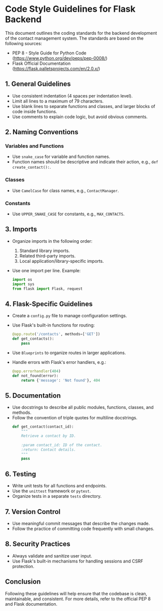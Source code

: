 # Code Style Guidelines for Flask Backend

This document outlines the coding standards for the backend development of the contact management system. The standards are based on the following sources:
- PEP 8 - Style Guide for Python Code (https://www.python.org/dev/peps/pep-0008/)
- Flask Official Documentation (https://flask.palletsprojects.com/en/2.0.x/)

## 1. General Guidelines

- Use consistent indentation (4 spaces per indentation level).
- Limit all lines to a maximum of 79 characters.
- Use blank lines to separate functions and classes, and larger blocks of code inside functions.
- Use comments to explain code logic, but avoid obvious comments.

## 2. Naming Conventions

### Variables and Functions
- Use `snake_case` for variable and function names.
- Function names should be descriptive and indicate their action, e.g., `def create_contact():`.

### Classes
- Use `CamelCase` for class names, e.g., `ContactManager`.

### Constants
- Use `UPPER_SNAKE_CASE` for constants, e.g., `MAX_CONTACTS`.

## 3. Imports

- Organize imports in the following order:
  1. Standard library imports.
  2. Related third-party imports.
  3. Local application/library-specific imports.
  
- Use one import per line. Example:
  ```python
  import os
  import sys
  from flask import Flask, request
  ```

## 4. Flask-Specific Guidelines

- Create a `config.py` file to manage configuration settings.
- Use Flask's built-in functions for routing:
  ```python
  @app.route('/contacts', methods=['GET'])
  def get_contacts():
      pass
  ```

- Use `Blueprints` to organize routes in larger applications.
- Handle errors with Flask's error handlers, e.g.:
  ```python
  @app.errorhandler(404)
  def not_found(error):
      return {'message': 'Not found'}, 404
  ```

## 5. Documentation

- Use docstrings to describe all public modules, functions, classes, and methods.
- Follow the convention of triple quotes for multiline docstrings.
  ```python
  def get_contact(contact_id):
      """
      Retrieve a contact by ID.
      
      :param contact_id: ID of the contact.
      :return: Contact details.
      """
      pass
  ```

## 6. Testing

- Write unit tests for all functions and endpoints.
- Use the `unittest` framework or `pytest`.
- Organize tests in a separate `tests` directory.

## 7. Version Control

- Use meaningful commit messages that describe the changes made.
- Follow the practice of committing code frequently with small changes.

## 8. Security Practices

- Always validate and sanitize user input.
- Use Flask's built-in mechanisms for handling sessions and CSRF protection.

## Conclusion

Following these guidelines will help ensure that the codebase is clean, maintainable, and consistent. For more details, refer to the official PEP 8 and Flask documentation.
